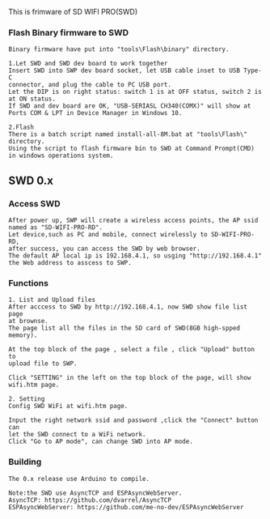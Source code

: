 This is frimware of SD WIFI PRO(SWD)


### Flash Binary firmware to SWD
    Binary firmware have put into "tools\Flash\binary" directory.

    1.Let SWD and SWD dev board to work together
    Insert SWD into SWP dev board socket, let USB cable inset to USB Type-C 
    connector, and plug the cable to PC USB port.
    Let the DIP is on right status: switch 1 is at OFF status, switch 2 is 
    at ON status. 
    If SWD and dev board are OK, "USB-SERIASL CH340(COMX)" will show at 
    Ports COM & LPT in Device Manager in Windows 10.

    2.Flash
    There is a batch script named install-all-8M.bat at "tools\Flash\" 
    directory.  
    Using the script to flash firmware bin to SWD at Command Prompt(CMD) 
    in windows operations system.

## SWD 0.x

### Access SWD 
    After power up, SWP will create a wireless access points, the AP ssid 
    named as "SD-WIFI-PRO-RD".
    Let device,such as PC and mobile, connect wirelessly to SD-WIFI-PRO-RD, 
    after success, you can access the SWD by web browser.
    The default AP local ip is 192.168.4.1, so usging "http://192.168.4.1" 
    the Web address to asscess to SWP.

### Functions
    1. List and Upload files
    After acccess to SWD by http://192.168.4.1, now SWD show file list page 
    at brownse.
    The page list all the files in the SD card of SWD(8GB high-spped memory).

    At the top block of the page , select a file , click "Upload" button to 
    upload file to SWP.

    Click "SETTING" in the left on the top block of the page, will show 
    wifi.htm page.

    2. Setting
    Config SWD WiFi at wifi.htm page.

    Input the right network ssid and password ,click the "Connect" button can 
    let the SWD connect to a WiFi network.
    Click "Go to AP mode", can change SWD into AP mode.

### Building 
    The 0.x release use Arduino to compile.
    
    Note:the SWD use AsyncTCP and ESPAsyncWebServer.  
    AsyncTCP: https://github.com/dvarrel/AsyncTCP
	ESPAsyncWebServer: https://github.com/me-no-dev/ESPAsyncWebServer

    